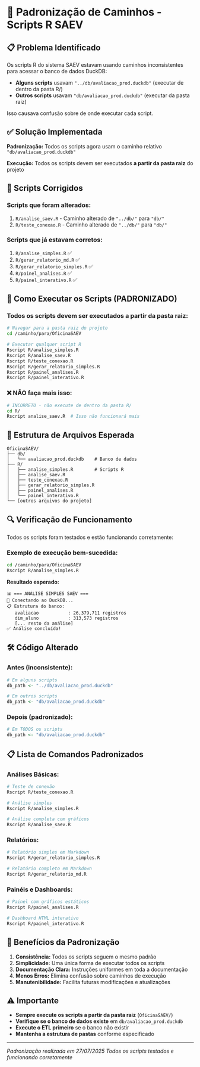 # 🔧 Padronização de Caminhos - Scripts R SAEV

## 📋 Problema Identificado

Os scripts R do sistema SAEV estavam usando caminhos inconsistentes para acessar o banco de dados DuckDB:

- **Alguns scripts** usavam `"../db/avaliacao_prod.duckdb"` (executar de dentro da pasta R/)
- **Outros scripts** usavam `"db/avaliacao_prod.duckdb"` (executar da pasta raiz)

Isso causava confusão sobre de onde executar cada script.

## ✅ Solução Implementada

**Padronização:** Todos os scripts agora usam o caminho relativo `"db/avaliacao_prod.duckdb"`

**Execução:** Todos os scripts devem ser executados **a partir da pasta raiz** do projeto

## 📝 Scripts Corrigidos

### Scripts que foram alterados:
1. `R/analise_saev.R` - Caminho alterado de `"../db/"` para `"db/"`
2. `R/teste_conexao.R` - Caminho alterado de `"../db/"` para `"db/"`

### Scripts que já estavam corretos:
1. `R/analise_simples.R` ✅
2. `R/gerar_relatorio_md.R` ✅
3. `R/gerar_relatorio_simples.R` ✅
4. `R/painel_analises.R` ✅
5. `R/painel_interativo.R` ✅

## 🚀 Como Executar os Scripts (PADRONIZADO)

### Todos os scripts devem ser executados a partir da pasta raiz:

```bash
# Navegar para a pasta raiz do projeto
cd /caminho/para/OficinaSAEV

# Executar qualquer script R
Rscript R/analise_simples.R
Rscript R/analise_saev.R
Rscript R/teste_conexao.R
Rscript R/gerar_relatorio_simples.R
Rscript R/painel_analises.R
Rscript R/painel_interativo.R
```

### ❌ NÃO faça mais isso:
```bash
# INCORRETO - não execute de dentro da pasta R/
cd R/
Rscript analise_saev.R  # Isso não funcionará mais
```

## 📁 Estrutura de Arquivos Esperada

```
OficinaSAEV/
├── db/
│   └── avaliacao_prod.duckdb    # Banco de dados
├── R/
│   ├── analise_simples.R        # Scripts R
│   ├── analise_saev.R
│   ├── teste_conexao.R
│   ├── gerar_relatorio_simples.R
│   ├── painel_analises.R
│   └── painel_interativo.R
└── [outros arquivos do projeto]
```

## 🔍 Verificação de Funcionamento

Todos os scripts foram testados e estão funcionando corretamente:

### Exemplo de execução bem-sucedida:
```bash
cd /caminho/para/OficinaSAEV
Rscript R/analise_simples.R
```

**Resultado esperado:**
```
📊 === ANÁLISE SIMPLES SAEV ===
🔌 Conectando ao DuckDB...
📋 Estrutura do banco:
   avaliacao           : 26,379,711 registros
   dim_aluno           : 313,573 registros
   [... resto da análise]
✅ Análise concluída!
```

## 🛠️ Código Alterado

### Antes (inconsistente):
```r
# Em alguns scripts
db_path <- "../db/avaliacao_prod.duckdb"

# Em outros scripts  
db_path <- "db/avaliacao_prod.duckdb"
```

### Depois (padronizado):
```r
# Em TODOS os scripts
db_path <- "db/avaliacao_prod.duckdb"
```

## 📋 Lista de Comandos Padronizados

### Análises Básicas:
```bash
# Teste de conexão
Rscript R/teste_conexao.R

# Análise simples
Rscript R/analise_simples.R

# Análise completa com gráficos
Rscript R/analise_saev.R
```

### Relatórios:
```bash
# Relatório simples em Markdown
Rscript R/gerar_relatorio_simples.R

# Relatório completo em Markdown
Rscript R/gerar_relatorio_md.R
```

### Painéis e Dashboards:
```bash
# Painel com gráficos estáticos
Rscript R/painel_analises.R

# Dashboard HTML interativo
Rscript R/painel_interativo.R
```

## 🎯 Benefícios da Padronização

1. **Consistência:** Todos os scripts seguem o mesmo padrão
2. **Simplicidade:** Uma única forma de executar todos os scripts
3. **Documentação Clara:** Instruções uniformes em toda a documentação
4. **Menos Erros:** Elimina confusão sobre caminhos de execução
5. **Manutenibilidade:** Facilita futuras modificações e atualizações

## ⚠️ Importante

- **Sempre execute os scripts a partir da pasta raiz** (`OficinaSAEV/`)
- **Verifique se o banco de dados existe** em `db/avaliacao_prod.duckdb`
- **Execute o ETL primeiro** se o banco não existir
- **Mantenha a estrutura de pastas** conforme especificado

---

*Padronização realizada em 27/07/2025*
*Todos os scripts testados e funcionando corretamente*

